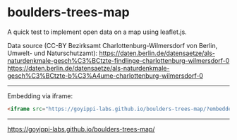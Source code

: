 # boulders-trees-map

A quick test to implement open data on a map using leaflet.js.

Data source (CC-BY Bezirksamt Charlottenburg-Wilmersdorf von Berlin, Umwelt- und Naturschutzamt):
https://daten.berlin.de/datensaetze/als-naturdenkmale-gesch%C3%BCtzte-findlinge-charlottenburg-wilmersdorf-0
https://daten.berlin.de/datensaetze/als-naturdenkmale-gesch%C3%BCtzte-b%C3%A4ume-charlottenburg-wilmersdorf-0

---

Embedding via iframe:

```html
<iframe src="https://goyippi-labs.github.io/boulders-trees-map/?embedded=true" width="100%" height="500" frameborder="0"></iframe>
```
---

https://goyippi-labs.github.io/boulders-trees-map/
